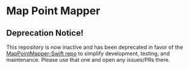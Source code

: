 # Map Point Mapper

## Deprecation Notice!

This repository is now inactive and has been deprecated in favor of the [MapPointMapper-Swift
repo](https://github.com/househappy/MapPointMapper-Swift) to simplify
development, testing, and maintenance.  Please use that one and open any
issues/PRs there.
